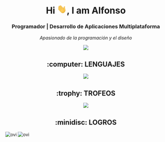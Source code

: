 <h1 align="center">Hi <img src="https://raw.githubusercontent.com/ABSphreak/ABSphreak/master/gifs/Hi.gif" width="30px">, I am Alfonso </h1>
<h3 align="center">Programador | Desarrollo de Aplicaciones Multiplataforma </h3>

<p align="center">
  <em>
    Apasionado de la programación y el diseño
  </em> 
  <br>
</p>

<p align="center">
  <img src="https://komarev.com/ghpvc/?username=alfonsaco&color=red&style=for-the-badge"/>
</p>   

<h2 align="center">:computer: LENGUAJES</h2>
<p align="center">
  <a href="https://skillicons.dev">
    <img src="https://skillicons.dev/icons?i=js,html,css,java,vscode,eclipse,mysql,ps,pr,ai&theme=dark&perline=10">
  </a>
</p>

<h2 align="center">:trophy: TROFEOS</h2>
<p align="center">
   <img src="https://github-profile-trophy.vercel.app/?username=alfonsaco&theme=juicyfresh&no-bg=false" />  
</p>

<h2 align="center">:minidisc: LOGROS</h2>
<img src="https://github-readme-stats.vercel.app/api/top-langs?username=alfonsaco&show_icons=true&locale=en&layout=compact&theme=synthwave" alt="ovi" />
<img src="https://github-readme-stats.vercel.app/api?username=alfonsaco&show_icons=true&locale=en&theme=synthwave" alt="ovi" width="410" />
